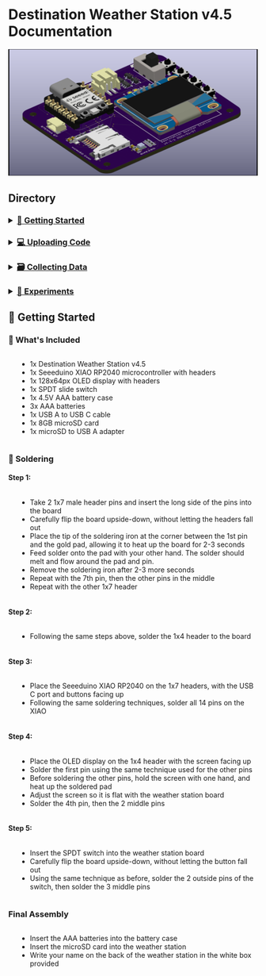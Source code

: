 # Destination Weather Station v4.5 Documentation
<style>
    div {
        margin-left: 20px;

    }
    ul {
        margin-left: 20px;
        display: inline-block;
    }

    details {
        margin-left: -20px;
        display: inline-block;
    }
</style>
![](assets/destinationWeatherStation_v4-5_iso.png)

## Directory
[//]: # (Directory Links)
<div>

<h3>
<details>
  <summary><a href="#-getting-started">🚀 Getting Started</a></summary>
  <ul>
    <li><a href="#-whats-included">📝 What's Included</a></li>
    <details>
        <summary><a href=#-getting-started>🔧 Soldering</a></summary>
        <ul>
        <li><a href="#step-1">Step 1</a></li>
        <li><a href="#step-2">Step 2</a></li>
        <li><a href="#step-3">Step 3</a></li>
        <li><a href="#step-4">Step 4</a></li>
        <li><a href="#step-5">Step 5</a></li>
        </ul>
    </details>
    <li><a href="#final-assembly">Final Assembly</a></li>
  </ul>
</details>
</h3>

<h3>
<details>
  <summary><a href="uploading-code.md">💻 Uploading Code</a></summary>
  <ul>
    <li><a href="uploading-code.md#💾-downloading-arduino-ide">💾 Downloading Arduino IDE</a></li>
    <details>
        <summary><a href="uploading-code.md#💻-configuring-arduino-ide">💻 Configuring Arduino IDE</a></summary>
        <ul>
        <li><a href="uploading-code.md#📥-installing-board-manager">📥 Installing Board Manager</a></li>
        <li><a href="uploading-code.md#📥-installing-code-libraries">📥 Installing Code Libraries</a></li>
        </ul>
    </details>
    <li><a href="uploading-code.md#👾-example-programs">👾 Example Programs</a></li>
  </ul>
</details>
</h3>

<h3>
<details>
  <summary><a href="collecting-data.md">🗃️ Collecting Data</a></summary>
  <ul>
    <li><a href="">Domain 1</a></li>
    <details>
        <summary><a href=>Sub-Domain List 1</a></summary>
        <ul>
        <li><a href="">Sub-Domain 1</a></li>
        <li><a href="">Sub-Domain 2</a></li>
        <li><a href="">Sub-Domain 3</a></li>
        <li><a href="">Sub-Domain 4</a></li>
        <li><a href="">Sub-Domain 5</a></li>
        </ul>
    </details>
    <li><a href="">Domain 2</a></li>
  </ul>
</details>
</h3>

<h3>
<details>
  <summary><a href="collecting-data.md">🧪 Experiments</a></summary>
  <ul>
    <li><a href="">Domain 1</a></li>
    <details>
        <summary><a href=>Sub-Domain List 1</a></summary>
        <ul>
        <li><a href="">Sub-Domain 1</a></li>
        <li><a href="">Sub-Domain 2</a></li>
        <li><a href="">Sub-Domain 3</a></li>
        <li><a href="">Sub-Domain 4</a></li>
        <li><a href="">Sub-Domain 5</a></li>
        </ul>
    </details>
    <li><a href="">Domain 2</a></li>
  </ul>
</details>
</h3>

</div>

## 🚀 Getting Started

### 📝 What's Included
- 1x Destination Weather Station v4.5
- 1x Seeeduino XIAO RP2040 microcontroller with headers
- 1x 128x64px OLED display with headers
- 1x SPDT slide switch
- 1x 4.5V AAA battery case
- 3x AAA batteries
- 1x USB A to USB C cable
- 1x 8GB microSD card
- 1x microSD to USB A adapter

### 🔧 Soldering

#### Step 1:
- Take 2 1x7 male header pins and insert the long side of the pins into the board
- Carefully flip the board upside-down, without letting the headers fall out
- Place the tip of the soldering iron at the corner between the 1st pin and the gold pad, allowing it to heat up the board for 2-3 seconds
- Feed solder onto the pad with your other hand. The solder should melt and flow around the pad and pin.
- Remove the soldering iron after 2-3 more seconds
- Repeat with the 7th pin, then the other pins in the middle
- Repeat with the other 1x7 header

#### Step 2:
- Following the same steps above, solder the 1x4 header to the board

#### Step 3:
- Place the Seeeduino XIAO RP2040 on the 1x7 headers, with the USB C port and buttons facing up
- Following the same soldering techniques, solder all 14 pins on the XIAO

#### Step 4:
- Place the OLED display on the 1x4 header with the screen facing up
- Solder the first pin using the same technique used for the other pins
- Before soldering the other pins, hold the screen with one hand, and heat up the soldered pad
- Adjust the screen so it is flat with the weather station board
- Solder the 4th pin, then the 2 middle pins

#### Step 5:
- Insert the SPDT switch into the weather station board
- Carefully flip the board upside-down, without letting the button fall out
- Using the same technique as before, solder the 2 outside pins of the switch, then solder the 3 middle pins

### Final Assembly
- Insert the AAA batteries into the battery case
- Insert the microSD card into the weather station
- Write your name on the back of the weather station in the white box provided